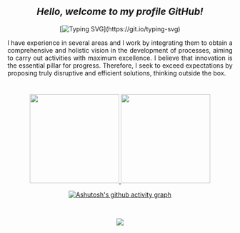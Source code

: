 <span align="center">

## *Hello, welcome to my profile GitHub!*
[![Typing SVG](https://readme-typing-svg.herokuapp.com/?color=b1633f&size=35&center=true&vCenter=true&width=1000&lines=Hello,+world!+My+name+is+Jessica+Araujo.;I'm+from+Brazil+and+29+years+old!;Be+Welcome!)](https://git.io/typing-svg)

</span>

<span align="justify">

I have experience in several areas and I work by integrating them to obtain a comprehensive and holistic vision in the development of processes, aiming to carry out activities with maximum excellence. I believe that innovation is the essential pillar for progress. Therefore, I seek to exceed expectations by proposing truly disruptive and efficient solutions, thinking outside the box.
  
</span>

#

<span align="center">
  
<div align="center">
  <a href="https://github.com/JessicaArauj">
    <img src="https://github-readme-streak-stats.herokuapp.com/?user=jessicaarauj&theme=codeSTACKr&hide_border=true" style="max-width: 400px; height: 200px;">
    <img src="https://github-readme-stats.vercel.app/api/top-langs/?username=jessicaarauj&layout=compact&langs_count=7&theme=codeSTACKr&hide_border=true" style="max-width: 400px; height: 200px;">
  </a>
</div>

[![Ashutosh's github activity graph](https://github-readme-activity-graph.vercel.app/graph?username=JessicaArauj&bg_color=0d1117&color=b1633f&line=b1633f&point=b1633f&area=true&hide_border=true)](https://github.com/ashutosh00710/github-readme-activity-graph)


<div style="display: inline_block"><br>
<p align="center">
  <a href="https://skillicons.dev">
    <img src="https://skillicons.dev/icons?i=arduino,aws,azure,c,cs,cpp,css,discord,django,dotnet,dynamodb,eclipse,figma,git,github,gitlab,gherkin,gtk,haxe,html,java,js,jenkins,jest,jquery,latex,kubernetes,matlab,maven,mysql,nodejs,postgres,powershell,postgres,py,pytorch,r,react,redux,sass,spring,selenium,tensorflow,ts,unity,v,visualstudio,vscode" />
  </a>
</p>          


</div>
  
  </span>

